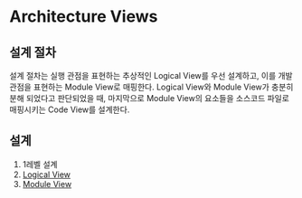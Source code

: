 # Architecture Views
## 설계 절차
설계 절차는 실행 관점을 표현하는 추상적인 Logical View를 우선 설계하고, 이를 개발 관점을 표현하는 Module View로 매핑한다. Logical View와 Module View가 충분히 분해 되었다고 판단되었을 때, 마지막으로 Module View의 요소들을 소스코드 파일로 매핑시키는 Code View를 설계한다.
## 설계
1. 1레벨 설계
  1. [Logical View](https://github.com/byron1st/my-workshop-doc/tree/master/doc/arch.views.1.logical.md)
  2. [Module View](https://github.com/byron1st/my-workshop-doc/tree/master/doc/arch.views.1.module.md)
